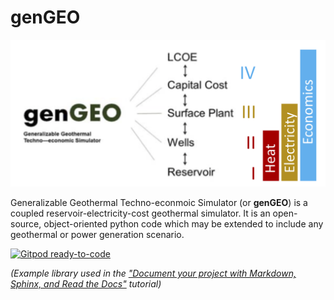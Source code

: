 # genGEO


![gengeo logo](full_genGEO_logo.png)


Generalizable Geothermal Techno-econmoic Simulator (or **genGEO**) is a coupled reservoir-electricity-cost geothermal simulator. It is an open-source, object-oriented python code which may be extended to include any geothermal or power generation scenario.


[![Gitpod ready-to-code](https://img.shields.io/badge/Gitpod-ready--to--code-908a85?logo=gitpod)](https://gitpod.io/#https://github.com/readthedocs/tutorial-sphinx-markdown-library)

_(Example library used in the ["Document your project with Markdown, Sphinx, and Read the Docs"](https://github.com/readthedocs/tutorial-sphinx-markdown) tutorial)_
